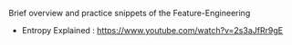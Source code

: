 Brief overview and practice snippets of the Feature-Engineering

- Entropy Explained : https://www.youtube.com/watch?v=2s3aJfRr9gE


